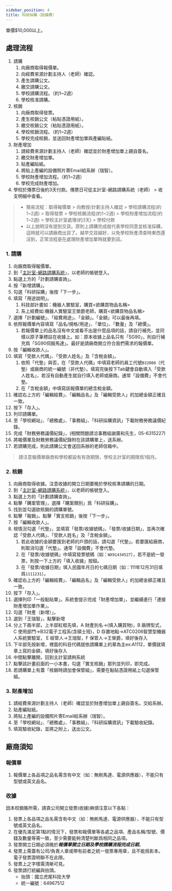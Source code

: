 ```yaml
---
sidebar_position: 4
title: 科研採購（設備費）
---
```


單價$10,000以上。

## 處理流程

1. 請購
    1. 向廠商取得報價單。
    2. 向經費來源計劃主持人（老師）確認。
    3. 產生請購公文。
    4. 繳交請購公文。
    5. 學校請購流程。（約1~2週）
    6. 學校核准請購。
2. 核銷
    1. 向廠商取得發票。
    2. 產生核銷公文（粘貼憑證用紙）。
    3. 繳交核銷公文（粘貼憑證用紙）。
    4. 學校核銷流程。（約1~2週）
    5. 學校完成核銷，並送回財產增加單與產編貼紙。
3. 財產增加
    1. 請經費來源計劃主持人（老師）確認並於財產增加單上親自簽名。
    2. 繳交財產增加單。
    3. 貼產編貼紙。
    4. 將貼上產編的設備照片寄Email給系辦（瑞智）。
    5. 學校財產增加流程。（約1~2週）
    6. 學校完成財產增加。
4. 學校於傳票日後約3天付款。傳票日可從主計室-網路請購系統（老師） > 收支明細中查看。

> - 簡易流程：取得報價單 > 向教授/計劃主持人確認 > 學校請購流程(約1~2週) > 取得發票 > 學校核銷流程(約1~2週) > 學校財產增加流程(約1~2週) > 學校主計室處理(約3天) > 學校付款
> - 以上說明沒有提到交貨。原則上請購完成就代表學校同意並核准採購，這時就可以請廠商出貨了。越早交貨越好，以免學校財產清查時東西還沒到，正常流程是在處理財產增加單時就要到貨。


### 1. 請購

1. 向廠商取得報價單。
2. 到「[主計室-網路請購系統](https://accweb.nfu.edu.tw/APSWIS_Q/Login_AD_Q.asp)」，以老師的帳號登入。
3. 點選上方的「計劃請購查詢」。
4. 按「新增請購」。
5. 勾選「科研採購」後按「下一步」。
6. 填寫「用途說明」。
    1. 科技部計畫如：機器人實驗室，購買<欲購買物品名稱>
    2. 系上經費如:機器人實驗室王榮爵老師，購買<欲購買物品名稱>
7. 選擇「計劃編號」、「經費用途」、「金額」。「金額」可以最後再填。
8. 依照報價單內容填寫「品名/規格/用途」、「單位」、「數量」及「總價」。
    1. 若報價單上的品名沒有中文或看不出是什麼品項的話，請自行補充，並同樣以原子筆標註在收據上。如：原本收據上品名只有「SG90」，則自行補充爲「SG90伺服馬達」。最好是請廠商開立符合我們需求的報價單。
9. 按「編輯收款人」。
10. 填寫「受款人代碼」、「受款人姓名」及「含稅金額」。
    1. 依照「代墊」與否，在「受款人代碼」中填寫老師的員工代號`B32008`（代墊）或廠商的統一編號（非代墊）。填寫完後按下Tab鍵會自動填入「受款人姓名」，若沒有自動產生就自行填入老師或廠商。通常「設備費」不會代墊。
    5. 在「含稅金額」中填寫該報價單的總含稅金額。
11. 確認右上方的「編輯經費」、「編輯品名」及「編輯受款人」的加總金額正確且一致。
12. 按下「存入」。
13. 列印請購單。
14. 至「學校網站」、「總務處」、「事務組」、「科研採購資訊」下載財務勞務議價紀錄。
15. 完成「財務勞務議價紀錄」，(相關問題請洽事務組謝廣和先生，05-6315227)
16. 將報價單及財務勞務議價紀錄附在該請購單上，送系辦。
17. 若請購完成，則此請購公文會送回系辦的老師信箱中。

> 請注意報價單廠商和學校都設有有效期限，學校主計室的期限爲1個月。

### 2. 核銷

1. 向廠商取得收據。注意收據的開立日期要晚於學校核準請購的日期。
2. 到「[主計室-網路請購系統](https://accweb.nfu.edu.tw/APSWIS_Q/Login_AD_Q.asp)」，以老師的帳號登入。
3. 點選上方的「計劃請購查詢」。
4. 點擊「購案管理」，選擇「購案類別」爲「科研採購」。
5. 找到並勾選欲核銷的請購單號。
6. 點擊「報銷」。點擊「實支核銷」後按「下一步」。
7. 按「編輯收款人」。
8. 視情況勾選「代墊」，並填寫「發票/收據號碼」、「發票/收據日期」，並再次確認「受款人代碼」、「受款人姓名」及「含稅金額」。
    1. 若此收據的金額要匯到老師的戶頭的話，請勾選「代墊」。若要匯給廠商，則取消勾選「代墊」。通常「設備費」不會代墊。
    2. 在「發票/收據號碼」中填寫發票號碼（如：`WX91434527`），若不是統一發票，則按一下上方的「填入收據」按鈕。
    3. 在「發票/收據日期」填入民國年月日的七碼日期（如：111年12月31日填爲`1111231`）。
11. 確認右上方的「編輯經費」、「編輯品名」及「編輯受款人」的加總金額正確且一致。
12. 按下「存入」。
14. 選擇列印「一般黏貼單」。系統會提示完成「財產增加單」，並繼續進行「連接財產增加單作業」。
15. 勾選「財產（新增）」。
16. 選到「王瑞智」，點擊新增
17. 分上下兩半部，上半部紅框先填，A 財產別名->(填入購買物)，B 廠牌型式，C 使用部門->B32電子工程系(含碩士班)，D 存置地點->ATC0206智慧型機器人系統實驗室， E 經管人->王瑞智，F 保管人->王榮爵，填好後存入
18. 下半部先按新增，裡面的科目代碼就依請購單上的章為主ex:A1112，單價就填章上寫的金額，填好後存入
19. 中間點擊離開，回到主計室請夠系統
20. 點擊該計畫前面的一小本書，勾選「實支核銷」那列並列印，即完成。
21. 若請購單上有蓋「核銷時請加會保管組」，需要在黏貼憑證用紙上勾選保管組。

### 3. 財產增加

1. 請經費來源計劃主持人（老師）確認並於財產增加單上親自簽名，交給系辦。
2. 貼產編貼紙。
3. 將貼上產編的設備照片寄Email給系辦（瑞智）。
4. 至「學校網站」、「總務處」、「事務組」、「科研採購資訊」下載驗收紀錄。
5. 填寫驗收紀錄，並將之附上，送出公文。

## 廠商須知
### 報價單

1. 報價單上各品項之品名需含有中文（如：無刷馬達、電源供應器），不能只有型號或英文品名。

### 收據

因本校銷賬所需，請貴公司開立發票(收據)麻煩注意以下各點：

1. 發票上各品項之品名需含有中文（如：無刷馬達、電源供應器），不能只有型號或英文品名。
2. 在優先滿足第1點的情況下，發票和報價單等各處之品項、產品名稱/型號、價錢及數量等需一致，至少需要能夠清楚判斷爲相同之品項。
3. 發票開立日期必須晚於***報價單開立日期及學校請購流程完成日期***。
4. 發票上需蓋有公司/負責人章或帶有前者之統一發票專用章，且不能爲影本。電子發票證明聯不在此限。
5. 發票上之字樣需清晰可見。
6. 發票請打統編與抬頭。
    - 抬頭：國立虎尾科技大學
    - 統一編號：64967512
